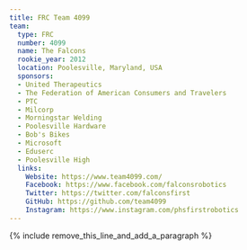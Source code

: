 ```yaml
---
title: FRC Team 4099
team:
  type: FRC
  number: 4099
  name: The Falcons
  rookie_year: 2012
  location: Poolesville, Maryland, USA
  sponsors:
  - United Therapeutics
  - The Federation of American Consumers and Travelers
  - PTC
  - Milcorp
  - Morningstar Welding
  - Poolesville Hardware
  - Bob's Bikes
  - Microsoft
  - Eduserc
  - Poolesville High
  links:
    Website: https://www.team4099.com/
    Facebook: https://www.facebook.com/falconsrobotics
    Twitter: https://twitter.com/falconsfirst
    GitHub: https://github.com/team4099
    Instagram: https://www.instagram.com/phsfirstrobotics
---
```


{% include remove_this_line_and_add_a_paragraph %}